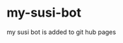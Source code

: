 # my-susi-bot
my susi bot is added to git hub pages
<html>
<body>
  <script type='text/javascript' id='susi-bot-script' data-userid='f3bea9bb141bf968b0cc493566b08970' data-group='Knowledge' data-language='en' data-skill='sai' src='https://susi.ai/susi-chatbot.js'></script>
  </body>
  </html>
